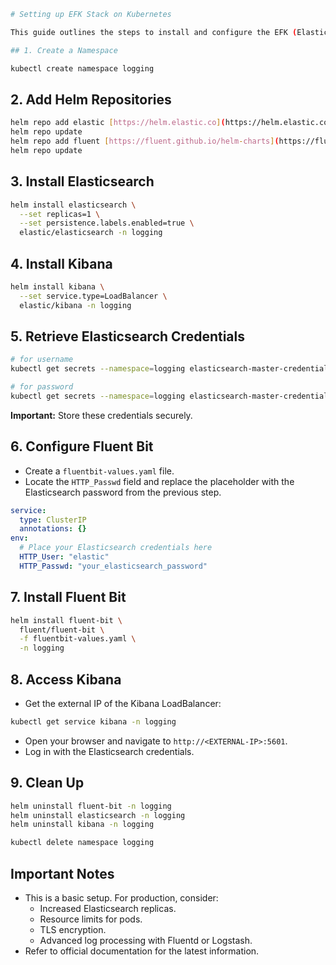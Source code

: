 ```bash
# Setting up EFK Stack on Kubernetes

This guide outlines the steps to install and configure the EFK (Elasticsearch, Fluent Bit, Kibana) stack on a Kubernetes cluster.

## 1. Create a Namespace

kubectl create namespace logging
```

## 2. Add Helm Repositories

```bash
helm repo add elastic [https://helm.elastic.co](https://helm.elastic.co)
helm repo update
helm repo add fluent [https://fluent.github.io/helm-charts](https://fluent.github.io/helm-charts)
helm repo update
```

## 3. Install Elasticsearch

```bash
helm install elasticsearch \
  --set replicas=1 \
  --set persistence.labels.enabled=true \
  elastic/elasticsearch -n logging
```

## 4. Install Kibana

```bash
helm install kibana \
  --set service.type=LoadBalancer \
  elastic/kibana -n logging
```

## 5. Retrieve Elasticsearch Credentials

```bash
# for username
kubectl get secrets --namespace=logging elasticsearch-master-credentials -ojsonpath='{.data.username}' | base64 -d

# for password
kubectl get secrets --namespace=logging elasticsearch-master-credentials -ojsonpath='{.data.password}' | base64 -d
```

**Important:** Store these credentials securely.

## 6. Configure Fluent Bit

*   Create a `fluentbit-values.yaml` file.
*   Locate the `HTTP_Passwd` field and replace the placeholder with the Elasticsearch password from the previous step.

```yaml
service:
  type: ClusterIP
  annotations: {}
env:
  # Place your Elasticsearch credentials here
  HTTP_User: "elastic"
  HTTP_Passwd: "your_elasticsearch_password" 
```

## 7. Install Fluent Bit

```bash
helm install fluent-bit \
  fluent/fluent-bit \
  -f fluentbit-values.yaml \
  -n logging
```

## 8. Access Kibana

*   Get the external IP of the Kibana LoadBalancer:

```bash
kubectl get service kibana -n logging
```

*   Open your browser and navigate to `http://<EXTERNAL-IP>:5601`.
*   Log in with the Elasticsearch credentials.

## 9. Clean Up

```bash
helm uninstall fluent-bit -n logging
helm uninstall elasticsearch -n logging
helm uninstall kibana -n logging

kubectl delete namespace logging
```

## Important Notes

*   This is a basic setup. For production, consider:
    *   Increased Elasticsearch replicas.
    *   Resource limits for pods.
    *   TLS encryption.
    *   Advanced log processing with Fluentd or Logstash.
*   Refer to official documentation for the latest information.
```
